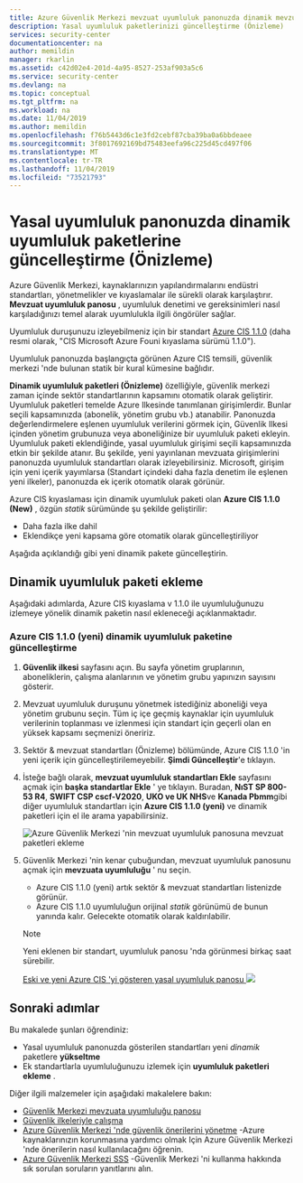 ```yaml
---
title: Azure Güvenlik Merkezi mevzuat uyumluluk panonuzda dinamik mevzuata uyumluluğu izlemeye güncelleştirme | Microsoft Docs
description: Yasal uyumluluk paketlerinizi güncelleştirme (Önizleme)
services: security-center
documentationcenter: na
author: memildin
manager: rkarlin
ms.assetid: c42d02e4-201d-4a95-8527-253af903a5c6
ms.service: security-center
ms.devlang: na
ms.topic: conceptual
ms.tgt_pltfrm: na
ms.workload: na
ms.date: 11/04/2019
ms.author: memildin
ms.openlocfilehash: f76b5443d6c1e3fd2cebf87cba39ba0a6bbdeaee
ms.sourcegitcommit: 3f8017692169bd75483eefa96c225d45cd497f06
ms.translationtype: MT
ms.contentlocale: tr-TR
ms.lasthandoff: 11/04/2019
ms.locfileid: "73521793"
---
```

# <a name="update-to-dynamic-compliance-packages-in-your-regulatory-compliance-dashboard-preview"></a>Yasal uyumluluk panonuzda dinamik uyumluluk paketlerine güncelleştirme (Önizleme)

Azure Güvenlik Merkezi, kaynaklarınızın yapılandırmalarını endüstri standartları, yönetmelikler ve kıyaslamalar ile sürekli olarak karşılaştırır. **Mevzuat uyumluluk panosu** , uyumluluk denetimi ve gereksinimleri nasıl karşıladığınızı temel alarak uyumlulukla ilgili öngörüler sağlar.

Uyumluluk duruşunuzu izleyebilmeniz için bir standart [Azure CIS 1.1.0](https://www.cisecurity.org/benchmark/azure/) (daha resmi olarak, "CIS Microsoft Azure Founi kıyaslama sürümü 1.1.0"). 

Uyumluluk panonuzda başlangıçta görünen Azure CIS temsili, güvenlik merkezi 'nde bulunan statik bir kural kümesine bağlıdır.

**Dinamik uyumluluk paketleri (Önizleme)** özelliğiyle, güvenlik merkezi zaman içinde sektör standartlarının kapsamını otomatik olarak geliştirir. Uyumluluk paketleri temelde Azure Ilkesinde tanımlanan girişimlerdir. Bunlar seçili kapsamınızda (abonelik, yönetim grubu vb.) atanabilir. Panonuzda değerlendirmelere eşlenen uyumluluk verilerini görmek için, Güvenlik Ilkesi içinden yönetim grubunuza veya aboneliğinize bir uyumluluk paketi ekleyin. Uyumluluk paketi eklendiğinde, yasal uyumluluk girişimi seçili kapsamınızda etkin bir şekilde atanır. Bu şekilde, yeni yayınlanan mevzuata girişimlerini panonuzda uyumluluk standartları olarak izleyebilirsiniz. Microsoft, girişim için yeni içerik yayımlarsa (Standart içindeki daha fazla denetim ile eşlenen yeni ilkeler), panonuzda ek içerik otomatik olarak görünür.

Azure CIS kıyaslaması için dinamik uyumluluk paketi olan **Azure CIS 1.1.0 (New)** , özgün *statik* sürümünde şu şekilde geliştirilir:

* Daha fazla ilke dahil
* Eklendikçe yeni kapsama göre otomatik olarak güncelleştiriliyor 

Aşağıda açıklandığı gibi yeni dinamik pakete güncelleştirin.

## <a name="adding-a-dynamic-compliance-package"></a>Dinamik uyumluluk paketi ekleme

Aşağıdaki adımlarda, Azure CIS kıyaslama v 1.1.0 ile uyumluluğunuzu izlemeye yönelik dinamik paketin nasıl ekleneceği açıklanmaktadır.   

### <a name="update-to-the-azure-cis-110-new-dynamic-compliance-package"></a>Azure CIS 1.1.0 (yeni) dinamik uyumluluk paketine güncelleştirme 

1. **Güvenlik ilkesi** sayfasını açın. Bu sayfa yönetim gruplarının, aboneliklerin, çalışma alanlarının ve yönetim grubu yapınızın sayısını gösterir.

1. Mevzuat uyumluluk duruşunu yönetmek istediğiniz aboneliği veya yönetim grubunu seçin. Tüm iç içe geçmiş kaynaklar için uyumluluk verilerinin toplanması ve izlenmesi için standart için geçerli olan en yüksek kapsamı seçmenizi öneririz. 

1. Sektör & mevzuat standartları (Önizleme) bölümünde, Azure CIS 1.1.0 'in yeni içerik için güncelleştirilemeyebilir. **Şimdi Güncelleştir**'e tıklayın. 

1. İsteğe bağlı olarak, **mevzuat uyumluluk standartları Ekle** sayfasını açmak için **başka standartlar Ekle** ' ye tıklayın. Buradan, **NıST SP 800-53 R4**, **SWIFT CSP cscf-V2020**, **UKO ve UK NHS**ve **Kanada Pbmm**gibi diğer uyumluluk standartları için **Azure CIS 1.1.0 (yeni)** ve dinamik paketleri için el ile arama yapabilirsiniz.
    
    ![Azure Güvenlik Merkezi 'nin mevzuat uyumluluk panosuna mevzuat paketleri ekleme](./media/update-regulatory-compliance-packages/security-center-dynamic-regulatory-compliance-additional-standards.png)


1. Güvenlik Merkezi 'nin kenar çubuğundan, mevzuat uyumluluk panosunu açmak için **mevzuata uyumluluğu** ' nu seçin. 
    * Azure CIS 1.1.0 (yeni) artık sektör & mevzuat standartları listenizde görünür. 
    * Azure CIS 1.1.0 uyumluluğun orijinal *statik* görünümü de bunun yanında kalır. Gelecekte otomatik olarak kaldırılabilir.

    > [!NOTE]
    > Yeni eklenen bir standart, uyumluluk panosu 'nda görünmesi birkaç saat sürebilir.


    [Eski ve yeni Azure CIS 'yi gösteren yasal uyumluluk panosu ![](media/update-regulatory-compliance-packages/security-center-dynamic-regulatory-compliance-cis-old-and-new.png)](media/update-regulatory-compliance-packages/security-center-dynamic-regulatory-compliance-cis-old-and-new.png#lightbox)


## <a name="next-steps"></a>Sonraki adımlar

Bu makalede şunları öğrendiniz:

* Yasal uyumluluk panonuzda gösterilen standartları yeni *dinamik* paketlere **yükseltme**
* Ek standartlarla uyumluluğunuzu izlemek için **uyumluluk paketleri ekleme** . 

Diğer ilgili malzemeler için aşağıdaki makalelere bakın: 

- [Güvenlik Merkezi mevzuata uyumluluğu panosu](security-center-compliance-dashboard.md)
- [Güvenlik ilkeleriyle çalışma](tutorial-security-policy.md)
- [Azure Güvenlik Merkezi 'nde güvenlik önerilerini yönetme](security-center-recommendations.md) -Azure kaynaklarınızın korunmasına yardımcı olmak Için Azure Güvenlik Merkezi 'nde önerilerin nasıl kullanılacağını öğrenin.
- [Azure Güvenlik Merkezi SSS](security-center-faq.md) -Güvenlik Merkezi 'ni kullanma hakkında sık sorulan soruların yanıtlarını alın.